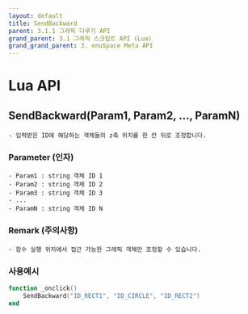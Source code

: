 ```yaml
---
layout: default
title: SendBackward
parent: 3.1.1 그래픽 다루기 API
grand_parent: 3.1 그래픽 스크립트 API (Lua)
grand_grand_parent: 3. enuSpace Meta API
---
```


# Lua API 

## SendBackward(Param1, Param2, ..., ParamN)

    - 입력받은 ID에 해당하는 객체들의 z축 위치를 한 칸 뒤로 조정합니다.

### Parameter (인자)

    - Param1 : string 객체 ID 1
    - Param2 : string 객체 ID 2
    - Param3 : string 객체 ID 3
    - ...
    - ParamN : string 객체 ID N

### Remark (주의사항)

    - 함수 실행 위치에서 접근 가능한 그래픽 객체만 조정할 수 있습니다. 

### 사용예시
```lua
function _onclick()
	SendBackward("ID_RECT1", "ID_CIRCLE", "ID_RECT2")
end
```

##